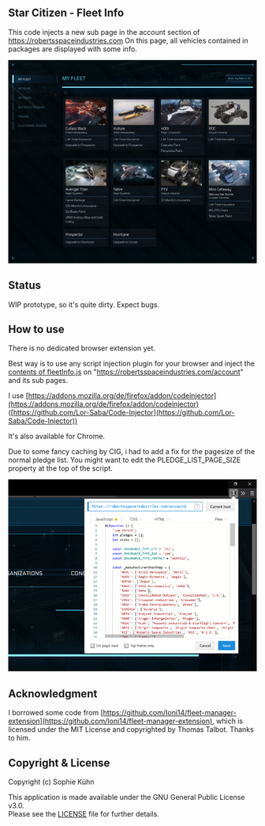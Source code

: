 ## Star Citizen - Fleet Info

This code injects a new sub page in the account section of https://robertsspaceindustries.com
On this page, all vehicles contained in packages are displayed with some info.

![example](example.jpg)

## Status

WIP prototype, so it's quite dirty. Expect bugs.

## How to use

There is no dedicated browser extension yet.

Best way is to use any script injection plugin for your browser and inject the 
[contents of fleetInfo.js](https://raw.githubusercontent.com/sophie-kuehn/sc-fleet-info/master/fleetInfo.js) on "https://robertsspaceindustries.com/account" and its sub pages.

I use [https://addons.mozilla.org/de/firefox/addon/codeinjector](https://addons.mozilla.org/de/firefox/addon/codeinjector)
([https://github.com/Lor-Saba/Code-Injector](https://github.com/Lor-Saba/Code-Injector))

It's also available for Chrome.

Due to some fancy caching by CIG, i had to add a fix for the pagesize of the normal pledge list. You might want to edit the PLEDGE_LIST_PAGE_SIZE property at the top of the script.

![example](example_use.jpg)

## Acknowledgment

I borrowed some code from [https://github.com/Ioni14/fleet-manager-extension](https://github.com/Ioni14/fleet-manager-extension),
which is licensed under the MIT License and copyrighted by Thomas Talbot. Thanks to him.

## Copyright & License

Copyright (c) Sophie Kühn

This application is made available under the GNU General Public License v3.0.  
Please see the [LICENSE](LICENSE) file for further details.
